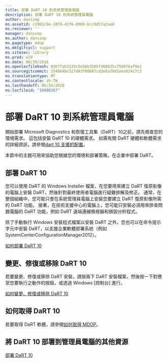 ```yaml
---
title: 部署 DaRT 10 到系統管理員電腦
description: 部署 DaRT 10 到系統管理員電腦
author: dansimp
ms.assetid: c1981cbe-10f8-41f6-8989-bcc9d57a2aa8
ms.reviewer: ''
manager: dansimp
ms.author: dansimp
ms.pagetype: mdop
ms.mktglfcycl: support
ms.sitesec: library
ms.prod: w10
ms.date: 08/30/2016
ms.openlocfilehash: 020ffab3239c5e56b3505f468035cf5007baf9e2
ms.sourcegitcommit: 354664bc527d93f80687cd2eba70d1eea024c7c3
ms.translationtype: MT
ms.contentlocale: zh-TW
ms.lasthandoff: 06/26/2020
ms.locfileid: "10800267"
---
```

# 部署 DaRT 10 到系統管理員電腦


開始部署 Microsoft Diagnostics 和恢復工具集（DaRT）10之前，請先檢查您的環境需求。 這包括安裝 DaRT 10 的硬體需求。 如需有關 DaRT 硬體和軟體需求的詳細資訊，請參閱[dart 10 支援的配置](dart-10-supported-configurations.md)。

本節中的主題可用來協助您根據您的環境和部署策略，在企業中部署 DaRT。

## 部署 DaRT 10


您可以使用 DaRT 的 Windows Installer 檔案，在您要用來建立 DaRT 復原影像的電腦上安裝 DaRT，然後針對最終使用者電腦進行疑難排解及修正。 通常，在整個組織中，您可能只會在系統管理員電腦上安裝您要建立 DaRT 復原影像所需的 DaRT 功能。 接著，在技術支援中心的電腦上，您可能只安裝必須用來排查問題電腦的 DaRT 功能，例如 DaRT 遠端連線檢視器和損毀分析程式。

除了手動執行 Windows 安裝程式檔案以安裝 DaRT 之外，您也可以在命令提示字元中安裝 DaRT，以支援企業軟體部署系統（例如 SystemCenterConfigurationManager2012）。

[如何部署 DaRT 10](how-to-deploy-dart-10.md)

## 變更、修復或移除 DaRT 10


若要變更、修復或移除 DaRT 安裝，請按兩下 DaRT 安裝檔案，然後按一下對應至您要執行之動作的按鈕，或透過 Windows [控制台] 進行。

[如何變更、修復或移除 DaRT 10](how-to-change-repair-or-remove-dart-10.md)

## 如何取得 DaRT 10


若要取得 DaRT 軟體，請參閱[如何取得 MDOP](https://go.microsoft.com/fwlink/?LinkId=322049)。

## 將 DaRT 10 部署到管理員電腦的其他資源


[部署 DaRT 10](deploying-dart-10.md)

 

 





